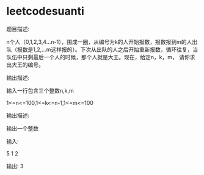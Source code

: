 # leetcodesuanti

题目描述:

n个人（0,1,2,3,4...n-1），围成一圈，从编号为k的人开始报数，报数报到m的人出队（报数是1,2,...m这样报的）。下次从出队的人之后开始重新报数，循环往复，当队伍中只剩最后一个人的时候，那个人就是大王。现在，给定n，k，m，
请你求出大王的编号。

输出描述:

输入一行包含三个整数n,k,m

1<=n<=100,1<=k<=n-1,1<=m<=100

输出描述:

输出一个整数

输入:

5 1 2

输出:
3
